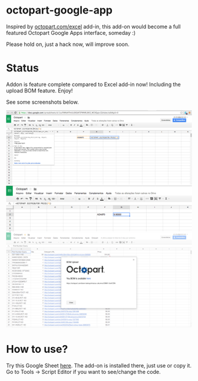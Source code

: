 # octopart-google-app

Inspired by [octopart.com/excel](http://octopart.com/excel) add-in, this add-on would become a full featured Octopart Google Apps interface, someday :)

Please hold on, just a hack now, will improve soon.

# Status

Addon is feature complete compared to Excel add-in now! Including the upload BOM feature. Enjoy!

See some screenshots below.

![Shot 1](/shot1.png?raw=true)
![Shot 2](/shot2.png?raw=true)
![Shot 3](/shot3.png?raw=true)

# How to use?

Try this Google Sheet [here](https://docs.google.com/spreadsheets/d/1zuFXMkAFfmUL6XEdKf3FWNRL8KiE_WCXQypv1Ze4atw/edit?usp=sharing). The add-on is installed there, just use or copy it. Go to Tools -> Script Editor if you want to see/change the code.
